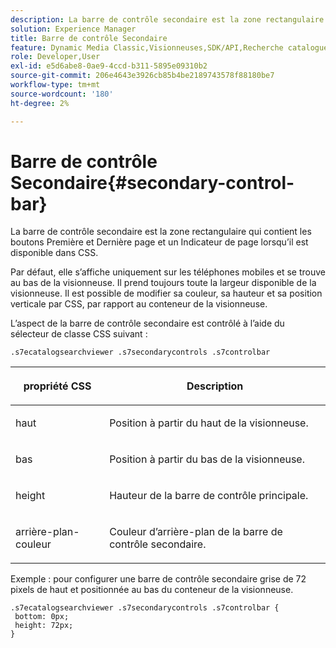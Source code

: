 ```yaml
---
description: La barre de contrôle secondaire est la zone rectangulaire qui contient les boutons Première et Dernière page et un Indicateur de page lorsqu’il est disponible dans CSS.
solution: Experience Manager
title: Barre de contrôle Secondaire
feature: Dynamic Media Classic,Visionneuses,SDK/API,Recherche catalogue électronique
role: Developer,User
exl-id: e5d6abe8-0ae9-4ccd-b311-5895e09310b2
source-git-commit: 206e4643e3926cb85b4be2189743578f88180be7
workflow-type: tm+mt
source-wordcount: '180'
ht-degree: 2%

---
```


# Barre de contrôle Secondaire{#secondary-control-bar}

La barre de contrôle secondaire est la zone rectangulaire qui contient les boutons Première et Dernière page et un Indicateur de page lorsqu’il est disponible dans CSS.

Par défaut, elle s’affiche uniquement sur les téléphones mobiles et se trouve au bas de la visionneuse. Il prend toujours toute la largeur disponible de la visionneuse. Il est possible de modifier sa couleur, sa hauteur et sa position verticale par CSS, par rapport au conteneur de la visionneuse.

L’aspect de la barre de contrôle secondaire est contrôlé à l’aide du sélecteur de classe CSS suivant :

`.s7ecatalogsearchviewer .s7secondarycontrols .s7controlbar`

<table id="table_2C8D322F57114A72B43053CB4539C65C"> 
 <thead> 
  <tr> 
   <th colname="col1" class="entry"> <p> propriété CSS </p> </th> 
   <th colname="col2" class="entry"> <p>Description </p> </th> 
  </tr> 
 </thead>
 <tbody> 
  <tr> 
   <td colname="col1"> <p> <span class="codeph"> haut </span> </p> </td> 
   <td colname="col2"> <p>Position à partir du haut de la visionneuse. </p> </td> 
  </tr> 
  <tr> 
   <td colname="col1"> <p> <span class="codeph"> bas </span> </p> </td> 
   <td colname="col2"> <p>Position à partir du bas de la visionneuse. </p> </td> 
  </tr> 
  <tr> 
   <td colname="col1"> <p> <span class="codeph"> height </span> </p> </td> 
   <td colname="col2"> <p>Hauteur de la barre de contrôle principale. </p> </td> 
  </tr> 
  <tr> 
   <td colname="col1"> <p> <span class="codeph"> arrière-plan-couleur  </span> </p> </td> 
   <td colname="col2"> <p>Couleur d’arrière-plan de la barre de contrôle secondaire. </p> </td> 
  </tr> 
 </tbody> 
</table>

Exemple : pour configurer une barre de contrôle secondaire grise de 72 pixels de haut et positionnée au bas du conteneur de la visionneuse.

```
.s7ecatalogsearchviewer .s7secondarycontrols .s7controlbar {  
 bottom: 0px; 
 height: 72px; 
}
```
